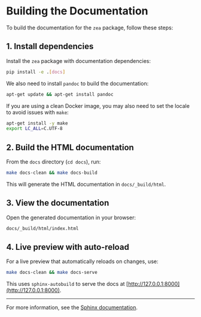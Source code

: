 # Building the Documentation

To build the documentation for the `zea` package, follow these steps:

## 1. Install dependencies
Install the `zea` package with documentation dependencies:

```sh
pip install -e .[docs]
```

We also need to install `pandoc` to build the documentation:

```sh
apt-get update && apt-get install pandoc
```

If you are using a clean Docker image, you may also need to set the locale to avoid issues with `make`:

```sh
apt-get install -y make
export LC_ALL=C.UTF-8
```

## 2. Build the HTML documentation

From the `docs` directory (`cd docs`), run:

```sh
make docs-clean && make docs-build
```

This will generate the HTML documentation in `docs/_build/html`.

## 3. View the documentation

Open the generated documentation in your browser:

```sh
docs/_build/html/index.html
```

## 4. Live preview with auto-reload

For a live preview that automatically reloads on changes, use:

```sh
make docs-clean && make docs-serve
```

This uses `sphinx-autobuild` to serve the docs at [http://127.0.0.1:8000](http://127.0.0.1:8000).

---

For more information, see the [Sphinx documentation](https://www.sphinx-doc.org/).
